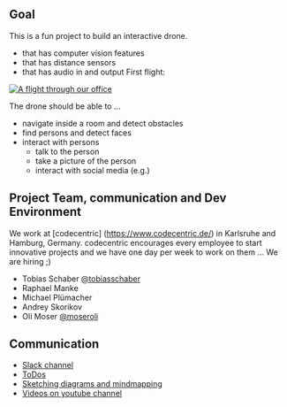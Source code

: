 

## Goal
This is a fun project to build an interactive drone.
 * that has computer vision features
 * that has distance sensors
 * that has audio in and output
First flight:

[![A flight through our office](http://img.youtube.com/vi/rimVxTH05QE/0.jpg)](http://www.youtube.com/watch?v=rimVxTH05QE)

The drone should be able to ...

 * navigate inside a room and detect obstacles
 * find persons and detect faces
 * interact with persons
   * talk to the person
   * take a picture of the person
   * interact with social media (e.g.)

## Project Team, communication and Dev Environment
We work at [codecentric] (https://www.codecentric.de/) in Karlsruhe and Hamburg, Germany. codecentric encourages every employee to start innovative projects and we have one day per week to work on them ... We are hiring ;)
* Tobias Schaber [@tobiasschaber](https://twitter.com/tobiasschaber)
* Raphael Manke
* Michael Plümacher
* Andrey Skorikov
* Oli Moser [@moseroli](https://twitter.com/moseroli) 

## Communication
* [Slack channel](https://codecentric.slack.com/messages/cv-drone/)
* [ToDos](https://trello.com/b/EyBRidZB/cv-drone)
* [Sketching diagrams and mindmapping](https://sketchboard.me/rzUofJAoRqtE)
* [Videos on youtube channel](https://www.youtube.com/channel/UC_r-M-0JQZUnOG2gJSL9pfg)
